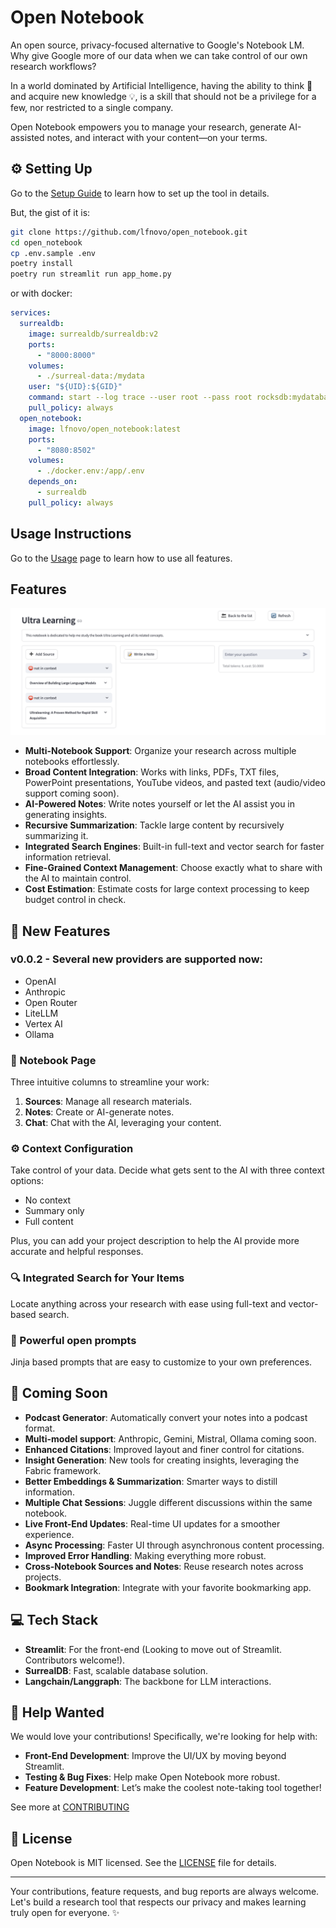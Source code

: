 # Open Notebook

An open source, privacy-focused alternative to Google's Notebook LM. Why give Google more of our data when we can take control of our own research workflows?

In a world dominated by Artificial Intelligence, having the ability to think 🧠 and acquire new knowledge 💡, is a skill that should not be a privilege for a few, nor restricted to a single company.

Open Notebook empowers you to manage your research, generate AI-assisted notes, and interact with your content—on your terms.

## ⚙️ Setting Up

Go to the [Setup Guide](docs/SETUP.md) to learn how to set up the tool in details.

But, the gist of it is: 

```sh
git clone https://github.com/lfnovo/open_notebook.git
cd open_notebook
cp .env.sample .env
poetry install
poetry run streamlit run app_home.py
```

or with docker:

```yaml
services:
  surrealdb:
    image: surrealdb/surrealdb:v2
    ports:
      - "8000:8000"
    volumes:
      - ./surreal-data:/mydata
    user: "${UID}:${GID}"
    command: start --log trace --user root --pass root rocksdb:mydatabase.db
    pull_policy: always
  open_notebook:
    image: lfnovo/open_notebook:latest
    ports:
      - "8080:8502"
    volumes:
      - ./docker.env:/app/.env
    depends_on:
      - surrealdb
    pull_policy: always
```



## Usage Instructions

Go to the [Usage](docs/USAGE.md) page to learn how to use all features.

## Features

![New Notebook](docs/assets/asset_list.png)


- **Multi-Notebook Support**: Organize your research across multiple notebooks effortlessly.
- **Broad Content Integration**: Works with links, PDFs, TXT files, PowerPoint presentations, YouTube videos, and pasted text (audio/video support coming soon).
- **AI-Powered Notes**: Write notes yourself or let the AI assist you in generating insights.
- **Recursive Summarization**: Tackle large content by recursively summarizing it.
- **Integrated Search Engines**: Built-in full-text and vector search for faster information retrieval.
- **Fine-Grained Context Management**: Choose exactly what to share with the AI to maintain control.
- **Cost Estimation**: Estimate costs for large context processing to keep budget control in check.

## 🚀 New Features

  ### v0.0.2 - Several new providers are supported now:

- OpenAI
- Anthropic
- Open Router
- LiteLLM
- Vertex AI
- Ollama

### 📝 Notebook Page

Three intuitive columns to streamline your work:
1. **Sources**: Manage all research materials.
2. **Notes**: Create or AI-generate notes.
3. **Chat**: Chat with the AI, leveraging your content.

### ⚙️ Context Configuration

Take control of your data. Decide what gets sent to the AI with three context options:
- No context
- Summary only
- Full content

Plus, you can add your project description to help the AI provide more accurate and helpful responses.

### 🔍 Integrated Search for Your Items

Locate anything across your research with ease using full-text and vector-based search.

### 💬 Powerful open prompts

Jinja based prompts that are easy to customize to your own preferences.




## 🌟 Coming Soon

- **Podcast Generator**: Automatically convert your notes into a podcast format.
- **Multi-model support**: Anthropic, Gemini, Mistral, Ollama coming soon.
- **Enhanced Citations**: Improved layout and finer control for citations.
- **Insight Generation**: New tools for creating insights, leveraging the Fabric framework.
- **Better Embeddings & Summarization**: Smarter ways to distill information.
- **Multiple Chat Sessions**: Juggle different discussions within the same notebook.
- **Live Front-End Updates**: Real-time UI updates for a smoother experience.
- **Async Processing**: Faster UI through asynchronous content processing.
- **Improved Error Handling**: Making everything more robust.
- **Cross-Notebook Sources and Notes**: Reuse research notes across projects.
- **Bookmark Integration**: Integrate with your favorite bookmarking app.


## 💻 Tech Stack

- **Streamlit**: For the front-end (Looking to move out of Streamlit. Contributors welcome!).
- **SurrealDB**: Fast, scalable database solution.
- **Langchain/Langgraph**: The backbone for LLM interactions.


## 🙌 Help Wanted

We would love your contributions! Specifically, we're looking for help with:
- **Front-End Development**: Improve the UI/UX by moving beyond Streamlit.
- **Testing & Bug Fixes**: Help make Open Notebook more robust.
- **Feature Development**: Let’s make the coolest note-taking tool together!

See more at [CONTRIBUTING](CONTRIBUTING.md)
## 📄 License

Open Notebook is MIT licensed. See the [LICENSE](LICENSE) file for details.

---

Your contributions, feature requests, and bug reports are always welcome. Let's build a research tool that respects our privacy and makes learning truly open for everyone. ✨
